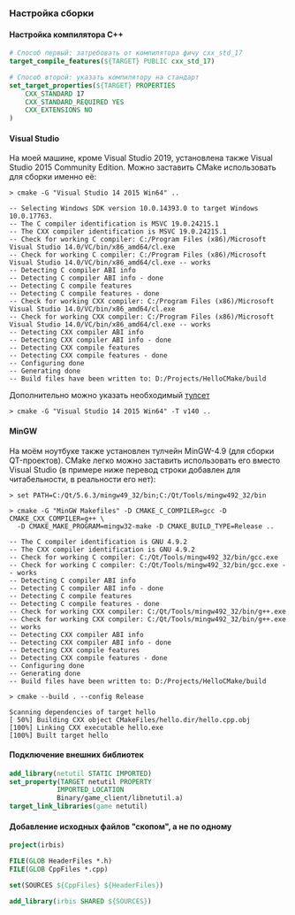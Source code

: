 ### Настройка сборки

#### Настройка компилятора C++

```cmake
# Способ первый: затребовать от компилятора фичу cxx_std_17
target_compile_features(${TARGET} PUBLIC cxx_std_17)

# Способ второй: указать компилятору на стандарт
set_target_properties(${TARGET} PROPERTIES
    CXX_STANDARD 17
    CXX_STANDARD_REQUIRED YES
    CXX_EXTENSIONS NO
)
```

#### Visual Studio

На моей машине, кроме Visual Studio 2019, установлена также Visual Studio 2015 Community Edition. Можно заставить CMake использовать для сборки именно её:

```
> cmake -G "Visual Studio 14 2015 Win64" ..

-- Selecting Windows SDK version 10.0.14393.0 to target Windows 10.0.17763.
-- The C compiler identification is MSVC 19.0.24215.1
-- The CXX compiler identification is MSVC 19.0.24215.1
-- Check for working C compiler: C:/Program Files (x86)/Microsoft Visual Studio 14.0/VC/bin/x86_amd64/cl.exe
-- Check for working C compiler: C:/Program Files (x86)/Microsoft Visual Studio 14.0/VC/bin/x86_amd64/cl.exe -- works
-- Detecting C compiler ABI info
-- Detecting C compiler ABI info - done
-- Detecting C compile features
-- Detecting C compile features - done
-- Check for working CXX compiler: C:/Program Files (x86)/Microsoft Visual Studio 14.0/VC/bin/x86_amd64/cl.exe
-- Check for working CXX compiler: C:/Program Files (x86)/Microsoft Visual Studio 14.0/VC/bin/x86_amd64/cl.exe -- works
-- Detecting CXX compiler ABI info
-- Detecting CXX compiler ABI info - done
-- Detecting CXX compile features
-- Detecting CXX compile features - done
-- Configuring done
-- Generating done
-- Build files have been written to: D:/Projects/HelloCMake/build
```

Дополнительно можно указать необходимый [тулсет](../Toolsets.md)

```
> cmake -G "Visual Studio 14 2015 Win64" -T v140 ..
```

#### MinGW

На моём ноутбуке также установлен тулчейн MinGW-4.9 (для сборки QT-проектов). CMake легко можно заставить использовать его вместо Visual Studio (в примере ниже перевод строки добавлен для читабельности, в реальности его нет):

```
> set PATH=C:/Qt/5.6.3/mingw49_32/bin;C:/Qt/Tools/mingw492_32/bin

> cmake -G "MinGW Makefiles" -D CMAKE_C_COMPILER=gcc -D CMAKE_CXX_COMPILER=g++ \ 
  -D CMAKE_MAKE_PROGRAM=mingw32-make -D CMAKE_BUILD_TYPE=Release ..

-- The C compiler identification is GNU 4.9.2
-- The CXX compiler identification is GNU 4.9.2
-- Check for working C compiler: C:/Qt/Tools/mingw492_32/bin/gcc.exe
-- Check for working C compiler: C:/Qt/Tools/mingw492_32/bin/gcc.exe -- works
-- Detecting C compiler ABI info
-- Detecting C compiler ABI info - done
-- Detecting C compile features
-- Detecting C compile features - done
-- Check for working CXX compiler: C:/Qt/Tools/mingw492_32/bin/g++.exe
-- Check for working CXX compiler: C:/Qt/Tools/mingw492_32/bin/g++.exe -- works
-- Detecting CXX compiler ABI info
-- Detecting CXX compiler ABI info - done
-- Detecting CXX compile features
-- Detecting CXX compile features - done
-- Configuring done
-- Generating done
-- Build files have been written to: D:/Projects/HelloCMake/build

> cmake --build . --config Release

Scanning dependencies of target hello
[ 50%] Building CXX object CMakeFiles/hello.dir/hello.cpp.obj
[100%] Linking CXX executable hello.exe
[100%] Built target hello
```

#### Подключение внешних библиотек

```cmake
add_library(netutil STATIC IMPORTED)
set_property(TARGET netutil PROPERTY
            IMPORTED_LOCATION 
            Binary/game_client/libnetutil.a)
target_link_libraries(game netutil)
```

#### Добавление исходных файлов "скопом", а не по одному

```cmake
project(irbis)

FILE(GLOB HeaderFiles *.h)
FILE(GLOB CppFiles *.cpp)

set(SOURCES ${CppFiles} ${HeaderFiles})

add_library(irbis SHARED ${SOURCES})
```
